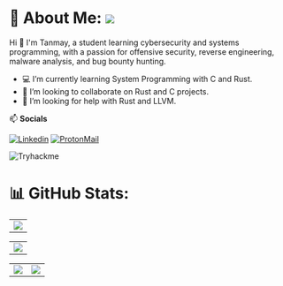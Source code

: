 # 💫 About Me: ![](https://komarev.com/ghpvc/?username=Zer0xC0DE&label=Profile+views&style=for-the-badge&color=green)

Hi 👋 I'm Tanmay, a student learning cybersecurity and systems programming, with a passion for offensive security, reverse engineering, malware analysis, and bug bounty hunting.

- 💻 I’m currently learning System Programming with C and Rust.
- 🤝 I’m looking to collaborate on Rust and C projects.
- 🧠 I’m looking for help with Rust and LLVM.

📫 **Socials**
  
  [![Linkedin](https://img.shields.io/badge/LinkedIn-0077B5?style=for-the-badge&logo=linkedin&logoColor=white)](https://www.linkedin.com/in/tanmay-r-k)
  [![ProtonMail](https://img.shields.io/badge/proton%20mail-6D4AFF?style=for-the-badge&logo=protonmail&logoColor=white)](mailto:ravenspar@protonmail.com)

![Tryhackme](https://tryhackme.com/api/v2/badges/public-profile?userPublicId=2353964)

# 📊 GitHub Stats:
<table>
  <tr>
    <td>
      <img src="https://nirzak-streak-stats.vercel.app?user=0xRavenspar&theme=tokyonight&hide_border=true&card_width=705"/>
     </td>
   </tr>
</table><table>
  <tr>
    <td>
      <img src="http://github-profile-summary-cards.vercel.app/api/cards/profile-details?username=0xRavenspar&theme=2077">
     </td>
   </tr>
</table><table>
  <tr>
    <td><img src="http://github-profile-summary-cards.vercel.app/api/cards/stats?username=0xRavenspar&theme=aura_dark"></td>
    <td><img src="http://github-profile-summary-cards.vercel.app/api/cards/most-commit-language?username=0xRavenspar&theme=aura_dark"></td>
  </tr>
</table>
 


